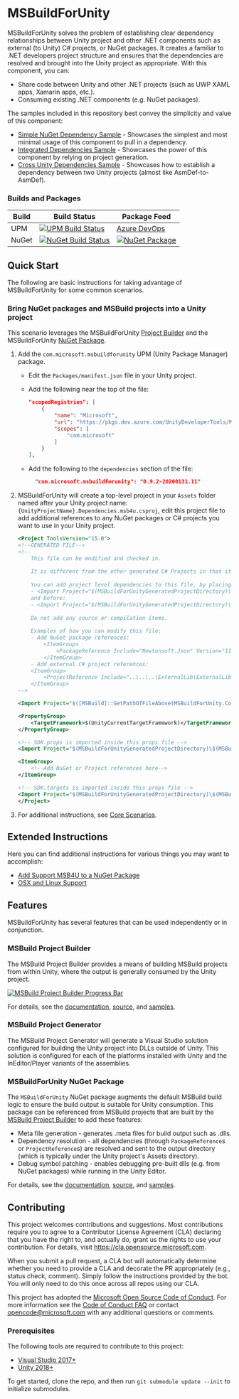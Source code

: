 # MSBuildForUnity

MSBuildForUnity solves the problem of establishing clear dependency relationships between Unity project and other .NET components such as external (to Unity) C# projects, or NuGet packages. It creates a familiar to .NET developers project structure and ensures that the dependencies are resolved and brought into the Unity project as appropriate. With this component, you can:

- Share code between Unity and other .NET projects (such as UWP XAML apps, Xamarin apps, etc.).
- Consuming existing .NET components (e.g. NuGet packages).

The samples included in this repository best convey the simplicity and value of this component:

- [Simple NuGet Dependency Sample](Samples/SimpleNuGetDependency.Unity/README.md) - Showcases the simplest and most minimal usage of this component to pull in a dependency.
- [Integrated Dependencies Sample](Samples/IntegratedDependencies.Unity/README.md) - Showcases the power of this component by relying on project generation.
- [Cross Unity Dependencies Sample](Samples/CrossUnityDependencies.Unity/README.md) - Showcases how to establish a dependency between two Unity projects (almost like AsmDef-to-AsmDef).

### Builds and Packages

| Build | Build Status                                         | Package Feed                                                                                                          |
|-------|------------------------------------------------------|-----------------------------------------------------------------------------------------------------------------------|
| UPM   | [![UPM Build Status][UPMBuildBadge]][UPMBuild]       | [Azure DevOps](https://dev.azure.com/UnityDeveloperTools/MSBuildForUnity/_packaging?_a=feed&feed=UnityDeveloperTools) |
| NuGet | [![NuGet Build Status][NuGetBuildBadge]][NuGetBuild] | [![NuGet Package][NuGetPackageBadge]][NuGetPackage]                                                                   |

## Quick Start

The following are basic instructions for taking advantage of MSBuildForUnity for some common scenarios.

### Bring NuGet packages and MSBuild projects into a Unity project

This scenario leverages the MSBuildForUnity [Project Builder](#msbuild-project-builder) and the MSBuildForUnity [NuGet Package](#msbuildforunity-nuget-package).

1. Add the `com.microsoft.msbuildforunity` UPM (Unity Package Manager) package.
    - Edit the `Packages/manifest.json` file in your Unity project.
    - Add the following near the top of the file:

        ```json
        "scopedRegistries": [
            {
                "name": "Microsoft",
                "url": "https://pkgs.dev.azure.com/UnityDeveloperTools/MSBuildForUnity/_packaging/UnityDeveloperTools/npm/registry/",
                "scopes": [
                    "com.microsoft"
                ]
            }
        ],
        ```

    - Add the following to the `dependencies` section of the file:

        ```json
          "com.microsoft.msbuildforunity": "0.9.2-20200131.11"
        ```

1. MSBuildForUnity will create a top-level project in your `Assets` folder named after your Unity project name: `{UnityProjectName}.Dependencies.msb4u.csproj`, edit this project file to add additional references to any NuGet packages or C# projects you want to use in your Unity project.

    ```xml
    <Project ToolsVersion="15.0">
    <!--GENERATED FILE-->
    <!--
        This file can be modified and checked in.
        
        It is different from the other generated C# Projects in that it will be the one gathering all dependencies and placing them into the Unity asset folder.
        
        You can add project level dependencies to this file, by placing them below:
        - <Import Project="$(MSBuildForUnityGeneratedProjectDirectory)\$(MSBuildProjectName).g.props" />
        and before:
        - <Import Project="$(MSBuildForUnityGeneratedProjectDirectory)\$(MSBuildProjectName).g.targets" />
        
        Do not add any source or compilation items.
        
        Examples of how you can modify this file:
        - Add NuGet package references:
            <ItemGroup>
                <PackageReference Include="Newtonsoft.Json" Version="11.0.1" />
            </ItemGroup>
        - Add external C# project references:
        <ItemGroup>
            <ProjectReference Include="..\..\..\ExternalLib\ExternalLib.csproj" />
        </ItemGroup>
    -->

    <Import Project="$([MSBuild]::GetPathOfFileAbove(MSBuildForUnity.Common.props))" Condition="Exists('$([MSBuild]::GetPathOfFileAbove(MSBuildForUnity.Common.props))')" />

    <PropertyGroup>
        <TargetFramework>$(UnityCurrentTargetFramework)</TargetFramework>
    </PropertyGroup>

    <!-- SDK.props is imported inside this props file -->
    <Import Project="$(MSBuildForUnityGeneratedProjectDirectory)\$(MSBuildProjectName).g.props" />

    <ItemGroup>
        <!--Add NuGet or Project references here-->
    </ItemGroup>

    <!-- SDK.targets is imported inside this props file -->
    <Import Project="$(MSBuildForUnityGeneratedProjectDirectory)\$(MSBuildProjectName).g.targets" />
    </Project>
    ```

1. For additional instructions, see [Core Scenarios](Documentation/CoreScenarios.md).

## Extended Instructions

Here you can find additional instructions for various things you may want to accomplish:

- [Add Support MSB4U to a NuGet Package](Documentation/CraftingNuGetPackages.md)
- [OSX and Linux Support](Documentation/OSXAndLinuxSupport.md)

## Features

MSBuildForUnity has several features that can be used independently or in conjunction.

### MSBuild Project Builder

The MSBuild Project Builder provides a means of building MSBuild projects from within Unity, where the output is generally consumed by the Unity project.

[![MSBuild Project Builder Progress Bar](Documentation/MSBuildProjectBuilder/MSBuildProgressBar.gif)](Documentation/MSBuildProjectBuilder/MSBuildProjectBuilder.md)

For details, see the [documentation](Documentation/MSBuildProjectBuilder/MSBuildProjectBuilder.md), [source](Source/MSBuildTools.Unity/Packages/com.microsoft.msbuildforunity/Editor/ProjectBuilder/MSBuildProjectBuilder.cs), and [samples](Source/MSBuildTools.Unity/Assets/Samples/Samples.sln).

### MSBuild Project Generator

The MSBuild Project Generator will generate a Visual Studio solution configured for building the Unity project into DLLs outside of Unity. This solution is configured for each of the platforms installed with Unity and the InEditor/Player variants of the assemblies.

### MSBuildForUnity NuGet Package

The `MSBuildForUnity` NuGet package augments the default MSBuild build logic to ensure the build output is suitable for Unity consumption. This package can be referenced from MSBuild projects that are built by the [MSBuild Project Builder](#msbuild-project-builder) to add these features:

- Meta file generation - generates .meta files for build output such as .dlls.
- Dependency resolution - all dependencies (through `PackageReference`s or `ProjectReference`s) are resolved and sent to the output directory (which is typically under the Unity project's Assets directory).
- Debug symbol patching - enables debugging pre-built dlls (e.g. from NuGet packages) while running in the Unity Editor.

For details, see the [documentation](Documentation/MSBuildForUnityNuGetPackage/MSBuildForUnityNuGetPackage.md), [source](Source/MSBuildTools.Unity.NuGet/MSBuildForUnity.csproj), and [samples](Source/MSBuildTools.Unity/Assets/Samples/Samples.sln).

[PRBuildBadge]: https://dev.azure.com/UnityDeveloperTools/MSBuildForUnity/_apis/build/status/MSBuildForUnity.PRGate?branchName=master
[PRBuild]: https://dev.azure.com/UnityDeveloperTools/MSBuildForUnity/_build/latest?definitionId=2&branchName=master

[UPMBuildBadge]: https://dev.azure.com/UnityDeveloperTools/MSBuildForUnity/_apis/build/status/MSBuildForUnity.Publish.UPM?branchName=master
[UPMBuild]: https://dev.azure.com/UnityDeveloperTools/MSBuildForUnity/_build/latest?definitionId=1&branchName=master

[NuGetBuildBadge]: https://dev.azure.com/UnityDeveloperTools/MSBuildForUnity/_apis/build/status/MSBuildForUnity.Publish.NuGet?branchName=master
[NuGetBuild]: https://dev.azure.com/UnityDeveloperTools/MSBuildForUnity/_build/latest?definitionId=3&branchName=master

[NuGetPackageBadge]: https://feeds.dev.azure.com/UnityDeveloperTools/0cb95e25-9194-4ccd-9afb-439b25ecb93a/_apis/public/Packaging/Feeds/a3d1c3cc-6042-4e05-b699-39a947e75639/Packages/bdf78d31-dd97-4f6b-befb-75bb6185172e/Badge
[NuGetPackage]: https://dev.azure.com/UnityDeveloperTools/MSBuildForUnity/_packaging?_a=package&feed=a3d1c3cc-6042-4e05-b699-39a947e75639&package=bdf78d31-dd97-4f6b-befb-75bb6185172e&preferRelease=true

## Contributing

This project welcomes contributions and suggestions.  Most contributions require you to agree to a
Contributor License Agreement (CLA) declaring that you have the right to, and actually do, grant us
the rights to use your contribution. For details, visit <https://cla.opensource.microsoft.com>.

When you submit a pull request, a CLA bot will automatically determine whether you need to provide
a CLA and decorate the PR appropriately (e.g., status check, comment). Simply follow the instructions
provided by the bot. You will only need to do this once across all repos using our CLA.

This project has adopted the [Microsoft Open Source Code of Conduct](https://opensource.microsoft.com/codeofconduct/).
For more information see the [Code of Conduct FAQ](https://opensource.microsoft.com/codeofconduct/faq/) or
contact [opencode@microsoft.com](mailto:opencode@microsoft.com) with any additional questions or comments.

### Prerequisites

The following tools are required to contribute to this project:

- [Visual Studio 2017+](https://visualstudio.microsoft.com/downloads)
- [Unity 2018+](https://unity3d.com/get-unity/download)

To get started, clone the repo, and then run `git submodule update --init` to initialize submodules.
